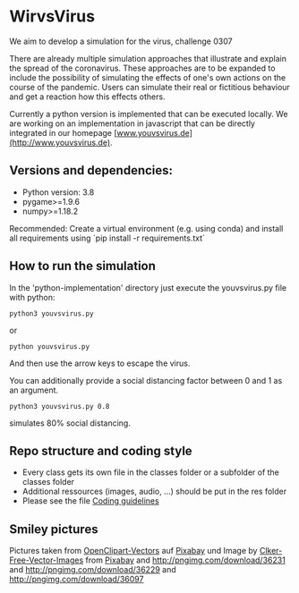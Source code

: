 # WirvsVirus
We aim to develop a simulation for the virus, challenge 0307

There are already multiple simulation approaches that illustrate and explain the spread of the coronavirus. These approaches are to be expanded to include the possibility of simulating the effects of one's own actions on the course of the pandemic. Users can simulate their real or fictitious behaviour and get a reaction how this effects others.


Currently a python version is implemented that can be executed locally.
We are working on an implementation in javascript that can be directly integrated
in our homepage [www.youvsvirus.de](http://www.youvsvirus.de).
 
## Versions and dependencies:

- Python version: 3.8
- pygame>=1.9.6
- numpy>=1.18.2

Recommended: Create a virtual environment (e.g. using conda) and install all requirements using ´pip install -r requirements.txt´

## How to run the simulation

In the 'python-implementation' directory just execute the youvsvirus.py file with python:

```
python3 youvsvirus.py
```

or

```
python youvsvirus.py
```

And then use the arrow keys to escape the virus.

You can additionally provide a social distancing factor between 0 and 1 as an argument.

```
python3 youvsvirus.py 0.8
```

simulates 80% social distancing.

## Repo structure and coding style

- Every class gets its own file in the classes folder or a subfolder of the classes folder
- Additional ressources (images, audio, ...) should be put in the res folder
- Please see the file [Coding guidelines](https://github.com/Davknapp/WirvsVirus/blob/master/CODINGGUIDELINES.md)

## Smiley pictures

Pictures taken from <a href="https://pixabay.com/de/users/OpenClipart-Vectors-30363/?utm_source=link-attribution&amp;utm_medium=referral&amp;utm_campaign=image&amp;utm_content=146094">OpenClipart-Vectors</a> auf <a href="https://pixabay.com/de/?utm_source=link-attribution&amp;utm_medium=referral&amp;utm_campaign=image&amp;utm_content=146094">Pixabay</a> und Image by <a href="https://pixabay.com/users/Clker-Free-Vector-Images-3736/?utm_source=link-attribution&amp;utm_medium=referral&amp;utm_campaign=image&amp;utm_content=306283">Clker-Free-Vector-Images</a> from <a href="https://pixabay.com/?utm_source=link-attribution&amp;utm_medium=referral&amp;utm_campaign=image&amp;utm_content=306283">Pixabay</a> and http://pngimg.com/download/36231 and http://pngimg.com/download/36229 and http://pngimg.com/download/36097
